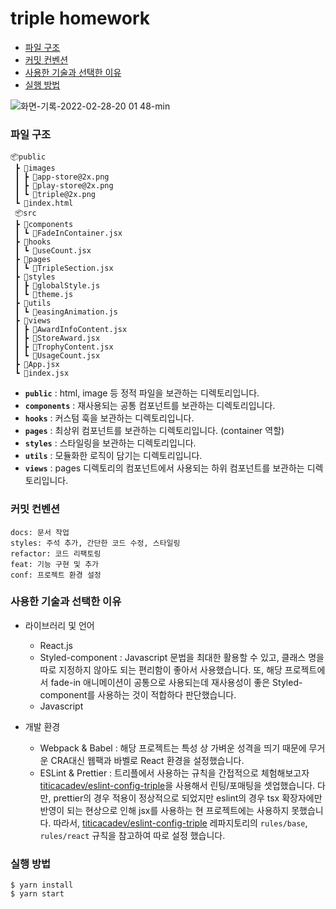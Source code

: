 # triple homework

* [파일 구조](#파일-구조)
* [커밋 컨벤션](#커밋-컨벤션)
* [사용한 기술과 선택한 이유](#사용한-기술과-선택한-이유)
* [실행 방법](#실행-방법)

![화면-기록-2022-02-28-20 01 48-min](https://user-images.githubusercontent.com/56878724/155978092-9bd62953-c0a7-43f4-9e10-f1cb677688e3.gif)


### 파일 구조

```
📦public
 ┣ 📂images
 ┃ ┣ 📜app-store@2x.png
 ┃ ┣ 📜play-store@2x.png
 ┃ ┗ 📜triple@2x.png
 ┗ 📜index.html
 📦src
 ┣ 📂components
 ┃ ┗ 📜FadeInContainer.jsx
 ┣ 📂hooks
 ┃ ┗ 📜useCount.jsx
 ┣ 📂pages
 ┃ ┗ 📜TripleSection.jsx
 ┣ 📂styles
 ┃ ┣ 📜globalStyle.js
 ┃ ┗ 📜theme.js
 ┣ 📂utils
 ┃ ┗ 📜easingAnimation.js
 ┣ 📂views
 ┃ ┣ 📜AwardInfoContent.jsx
 ┃ ┣ 📜StoreAward.jsx
 ┃ ┣ 📜TrophyContent.jsx
 ┃ ┗ 📜UsageCount.jsx
 ┣ 📜App.jsx
 ┗ 📜index.jsx
```

* <b>`public`</b> : html, image 등 정적 파일을 보관하는 디렉토리입니다.
* <b>`components`</b> : 재사용되는 공통 컴포넌트를 보관하는 디렉토리입니다.
* <b>`hooks`</b> : 커스텀 훅을 보관하는 디렉토리입니다.
* <b>`pages`</b> : 최상위 컴포넌트를 보관하는 디렉토리입니다. (container 역할)
* <b>`styles`</b> : 스타일링을 보관하는 디렉토리입니다.
* <b>`utils`</b> : 모듈화한 로직이 담기는 디렉토리입니다.
* <b>`views`</b> : pages 디렉토리의 컴포넌트에서 사용되는 하위 컴포넌트를 보관하는 디렉토리입니다. 

### 커밋 컨벤션

```
docs: 문서 작업
styles: 주석 추가, 간단한 코드 수정, 스타일링
refactor: 코드 리팩토링 
feat: 기능 구현 및 추가
conf: 프로젝트 환경 설정
```

### 사용한 기술과 선택한 이유

* 라이브러리 및 언어
    * React.js
    * Styled-component : Javascript 문법을 최대한 활용할 수 있고, 클래스 명을 따로 지정하지 않아도 되는 편리함이 좋아서 사용했습니다. 또, 해당 프로젝트에서 fade-in 애니메이션이 공통으로 사용되는데 재사용성이 좋은 Styled-component를 사용하는 것이 적합하다 판단했습니다.
    * Javascript
    

* 개발 환경
    * Webpack & Babel : 해당 프로젝트는 특성 상 가벼운 성격을 띄기 때문에 무거운 CRA대신 웹팩과 바벨로 React 환경을 설정했습니다.
    * ESLint & Prettier : 트리플에서 사용하는 규칙을 간접적으로 체험해보고자 [titicacadev/eslint-config-triple](https://github.com/titicacadev/eslint-config-triple)을 사용해서 린팅/포매팅을 셋업했습니다. 다만, prettier의 경우 적용이 정상적으로 되었지만 eslint의 경우 tsx 확장자에만 반영이 되는 현상으로 인해 jsx를 사용하는 현 프로젝트에는 사용하지 못했습니다. 따라서, [titicacadev/eslint-config-triple](https://github.com/titicacadev/eslint-config-triple) 레파지토리의 `rules/base`, `rules/react` 규칙을 참고하여 따로 설정 했습니다.

### 실행 방법

```
$ yarn install
$ yarn start
```
